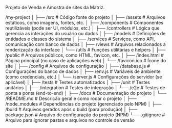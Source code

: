 Projeto de Venda e Amostra de sites da Matriz.


/my-project
│
├── /src                  # Código fonte do projeto
│   ├── /assets           # Arquivos estáticos, como imagens, fontes, etc.
│   ├── /components       # Componentes reutilizáveis (pode ser UI, módulos, etc.)
│   ├── /controllers      # Lógica que gerencia as interações do usuário ou dados
│   ├── /models           # Definições de entidades e classes do sistema
│   ├── /services         # Serviços, como API, comunicação com banco de dados
│   ├── /views            # Arquivos relacionados à renderização da interface
│   └── /utils            # Funções utilitárias e helpers
│
├── /public               # Arquivos públicos, como HTML, favicon, etc.
│   ├── /index.html       # Página principal (no caso de aplicações web)
│   └── /favicon.ico      # Ícone do site
│
├── /config               # Arquivos de configuração
│   ├── /database.js      # Configurações do banco de dados
│   ├── /env.js           # Variáveis de ambiente (como credenciais, etc.)
│   └── /server.js        # Configurações do servidor (se aplicável)
│
├── /tests                # Testes automatizados
│   ├── /unit             # Testes unitários
│   ├── /integration      # Testes de integração
│   └── /e2e              # Testes de ponta a ponta (end-to-end)
│
├── /docs                 # Documentação do projeto
│   └── /README.md        # Descrição geral e como rodar o projeto
│
├── /node_modules         # Dependências do projeto (gerenciado pelo NPM)
│
├── /build                # Arquivos gerados após o build (para produção)
│
├── package.json          # Arquivo de configuração do projeto (NPM)
└── .gitignore            # Arquivo para ignorar pastas e arquivos no controle de versão
